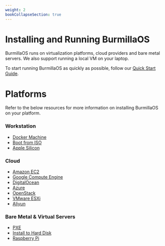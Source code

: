 ```yaml
---
weight: 2
bookCollapseSection: true
---
```


# Installing and Running BurmillaOS

BurmillaOS runs on virtualization platforms, cloud providers and bare metal servers. We also support running a local VM on your laptop.

To start running BurmillaOS as quickly as possible, follow our [Quick Start Guide](/docs/quick-start-guide).

# Platforms
Refer to the below resources for more information on installing BurmillaOS on your platform.

### Workstation

- [Docker Machine](/docs/installation/workstation/docker-machine)
- [Boot from ISO](/docs/installation/workstation/boot-from-iso)
- [Apple Silicon](/docs/installation/workstation/apple-silicon)

### Cloud

- [Amazon EC2](/docs/installation/cloud/aws-ec2)
- [Google Compute Engine](/docs/installation/cloud/gce)
- [DigitalOcean](/docs/installation/cloud/digital-ocean)
- [Azure](/docs/installation/cloud/azure)
- [OpenStack](/docs/installation/cloud/openstack)
- [VMware ESXi](/docs/installation/cloud/vmware-esxi)
- [Aliyun](/docs/installation/cloud/aliyun)

### Bare Metal & Virtual Servers

- [PXE](/docs/installation/server/pxe)
- [Install to Hard Disk](/docs/installation/server/install-to-disk)
- [Raspberry Pi](/docs/installation/server/raspberry-pi)